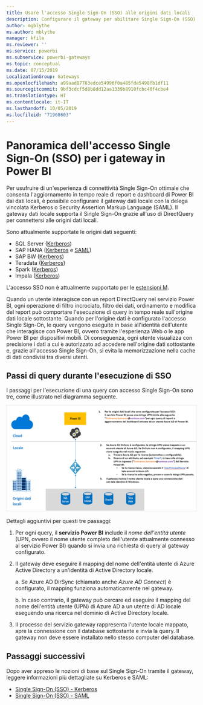 ```yaml
---
title: Usare l'accesso Single Sign-On (SSO) alle origini dati locali
description: Configurare il gateway per abilitare Single Sign-On (SSO) da Power BI alle origini dati locali.
author: mgblythe
ms.author: mblythe
manager: kfile
ms.reviewer: ''
ms.service: powerbi
ms.subservice: powerbi-gateways
ms.topic: conceptual
ms.date: 07/15/2019
LocalizationGroup: Gateways
ms.openlocfilehash: a99aad87763edce54996f0a485fde5498fb1df11
ms.sourcegitcommit: 9bf3cdcf5d8b8dd12aa1339b8910fcbc40f4cbe4
ms.translationtype: HT
ms.contentlocale: it-IT
ms.lasthandoff: 10/05/2019
ms.locfileid: "71968603"
---
```

# <a name="overview-of-single-sign-on-sso-for-gateways-in-power-bi"></a>Panoramica dell'accesso Single Sign-On (SSO) per i gateway in Power BI

Per usufruire di un'esperienza di connettività Single Sign-On ottimale che consenta l'aggiornamento in tempo reale di report e dashboard di Power BI dai dati locali, è possibile configurare il gateway dati locale con la delega vincolata Kerberos o Security Assertion Markup Language (SAML). Il gateway dati locale supporta il Single Sign-On grazie all'uso di DirectQuery per connettersi alle origini dati locali.

Sono attualmente supportate le origini dati seguenti:

* SQL Server ([Kerberos](service-gateway-sso-kerberos.md))
* SAP HANA ([Kerberos](service-gateway-sso-kerberos.md) e [SAML](service-gateway-sso-saml.md))
* SAP BW ([Kerberos](service-gateway-sso-kerberos.md))
* Teradata ([Kerberos](service-gateway-sso-kerberos.md))
* Spark ([Kerberos](service-gateway-sso-kerberos.md))
* Impala ([Kerberos](service-gateway-sso-kerberos.md))

L'accesso SSO non è attualmente supportato per le [estensioni M](https://github.com/microsoft/DataConnectors/blob/master/docs/m-extensions.md).

Quando un utente interagisce con un report DirectQuery nel servizio Power BI, ogni operazione di filtro incrociato, filtro dei dati, ordinamento e modifica del report può comportare l'esecuzione di query in tempo reale sull'origine dati locale sottostante. Quando per l'origine dati è configurato l'accesso Single Sign-On, le query vengono eseguite in base all'identità dell'utente che interagisce con Power BI, ovvero tramite l'esperienza Web o le app Power BI per dispositivi mobili. Di conseguenza, ogni utente visualizza con precisione i dati a cui è autorizzato ad accedere nell'origine dati sottostante e, grazie all'accesso Single Sign-On, si evita la memorizzazione nella cache di dati condivisi tra diversi utenti.

## <a name="query-steps-when-running-sso"></a>Passi di query durante l'esecuzione di SSO

I passaggi per l'esecuzione di una query con accesso Single Sign-On sono tre, come illustrato nel diagramma seguente.

![Passi di query SSO](media/service-gateway-sso-overview/sso-query-steps.png)

Dettagli aggiuntivi per questi tre passaggi:

1. Per ogni query, il **servizio Power BI** include il *nome dell'entità utente* (UPN, ovvero il nome utente completo dell'utente attualmente connesso al servizio Power BI) quando si invia una richiesta di query al gateway configurato.

2. Il gateway deve eseguire il mapping del nome dell'entità utente di Azure Active Directory a un'identità di Active Directory locale.

   a.  Se Azure AD DirSync (chiamato anche *Azure AD Connect*) è configurato, il mapping funziona automaticamente nel gateway.

   b.  In caso contrario, il gateway può cercare ed eseguire il mapping del nome dell'entità utente (UPN) di Azure AD a un utente di AD locale eseguendo una ricerca nel dominio di Active Directory locale.

3. Il processo del servizio gateway rappresenta l'utente locale mappato, apre la connessione con il database sottostante e invia la query. Il gateway non deve essere installato nello stesso computer del database.

## <a name="next-steps"></a>Passaggi successivi

Dopo aver appreso le nozioni di base sul Single Sign-On tramite il gateway, leggere informazioni più dettagliate su Kerberos e SAML:

* [Single Sign-On (SSO) - Kerberos](service-gateway-sso-kerberos.md)
* [Single Sign-On (SSO) - SAML](service-gateway-sso-saml.md)
